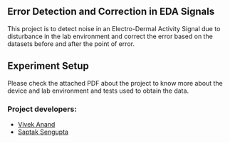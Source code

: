 ## Error Detection and Correction in EDA Signals

This project is to detect noise in an
Electro-Dermal Activity Signal due to disturbance
in the lab environment and correct the error
based on the datasets before and after the point
of error.

## Experiment Setup

Please check the attached PDF about the project to
know more about the device and lab environment and
tests used to obtain the data.

### Project developers:

- [Vivek Anand](https://github.com/vivekanand1101)
- [Saptak Sengupta](https://github.com/SaptakS)

